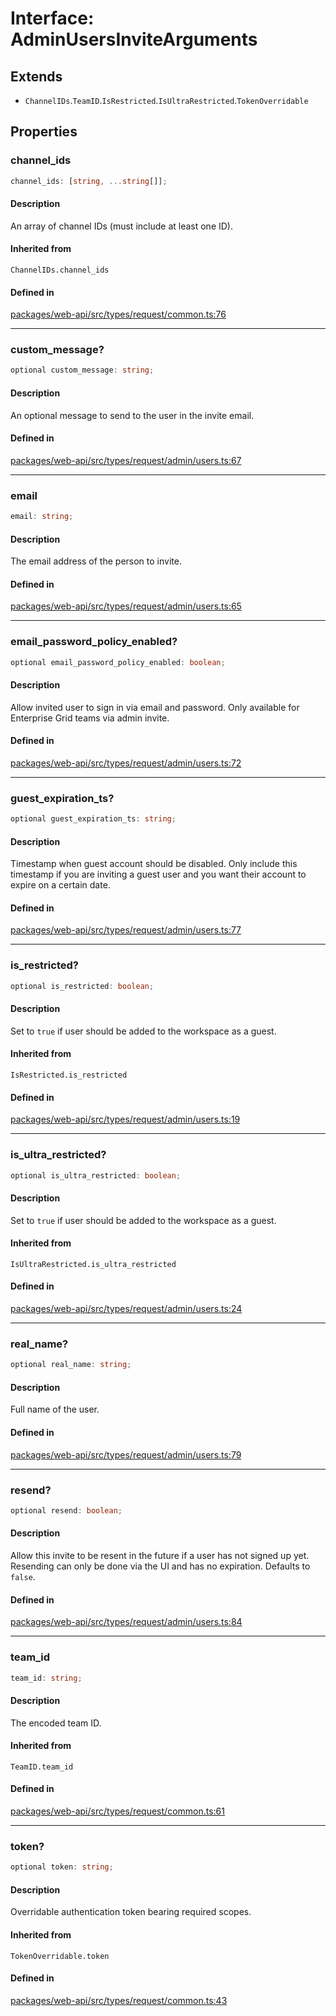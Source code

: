 # Interface: AdminUsersInviteArguments

## Extends

- `ChannelIDs`.`TeamID`.`IsRestricted`.`IsUltraRestricted`.`TokenOverridable`

## Properties

### channel\_ids

```ts
channel_ids: [string, ...string[]];
```

#### Description

An array of channel IDs (must include at least one ID).

#### Inherited from

`ChannelIDs.channel_ids`

#### Defined in

[packages/web-api/src/types/request/common.ts:76](https://github.com/slackapi/node-slack-sdk/blob/main/packages/web-api/src/types/request/common.ts#L76)

***

### custom\_message?

```ts
optional custom_message: string;
```

#### Description

An optional message to send to the user in the invite email.

#### Defined in

[packages/web-api/src/types/request/admin/users.ts:67](https://github.com/slackapi/node-slack-sdk/blob/main/packages/web-api/src/types/request/admin/users.ts#L67)

***

### email

```ts
email: string;
```

#### Description

The email address of the person to invite.

#### Defined in

[packages/web-api/src/types/request/admin/users.ts:65](https://github.com/slackapi/node-slack-sdk/blob/main/packages/web-api/src/types/request/admin/users.ts#L65)

***

### email\_password\_policy\_enabled?

```ts
optional email_password_policy_enabled: boolean;
```

#### Description

Allow invited user to sign in via email and password. Only available for Enterprise Grid teams via
admin invite.

#### Defined in

[packages/web-api/src/types/request/admin/users.ts:72](https://github.com/slackapi/node-slack-sdk/blob/main/packages/web-api/src/types/request/admin/users.ts#L72)

***

### guest\_expiration\_ts?

```ts
optional guest_expiration_ts: string;
```

#### Description

Timestamp when guest account should be disabled. Only include this timestamp if you are inviting a
guest user and you want their account to expire on a certain date.

#### Defined in

[packages/web-api/src/types/request/admin/users.ts:77](https://github.com/slackapi/node-slack-sdk/blob/main/packages/web-api/src/types/request/admin/users.ts#L77)

***

### is\_restricted?

```ts
optional is_restricted: boolean;
```

#### Description

Set to `true` if user should be added to the workspace as a guest.

#### Inherited from

`IsRestricted.is_restricted`

#### Defined in

[packages/web-api/src/types/request/admin/users.ts:19](https://github.com/slackapi/node-slack-sdk/blob/main/packages/web-api/src/types/request/admin/users.ts#L19)

***

### is\_ultra\_restricted?

```ts
optional is_ultra_restricted: boolean;
```

#### Description

Set to `true` if user should be added to the workspace as a guest.

#### Inherited from

`IsUltraRestricted.is_ultra_restricted`

#### Defined in

[packages/web-api/src/types/request/admin/users.ts:24](https://github.com/slackapi/node-slack-sdk/blob/main/packages/web-api/src/types/request/admin/users.ts#L24)

***

### real\_name?

```ts
optional real_name: string;
```

#### Description

Full name of the user.

#### Defined in

[packages/web-api/src/types/request/admin/users.ts:79](https://github.com/slackapi/node-slack-sdk/blob/main/packages/web-api/src/types/request/admin/users.ts#L79)

***

### resend?

```ts
optional resend: boolean;
```

#### Description

Allow this invite to be resent in the future if a user has not signed up yet.
Resending can only be done via the UI and has no expiration. Defaults to `false`.

#### Defined in

[packages/web-api/src/types/request/admin/users.ts:84](https://github.com/slackapi/node-slack-sdk/blob/main/packages/web-api/src/types/request/admin/users.ts#L84)

***

### team\_id

```ts
team_id: string;
```

#### Description

The encoded team ID.

#### Inherited from

`TeamID.team_id`

#### Defined in

[packages/web-api/src/types/request/common.ts:61](https://github.com/slackapi/node-slack-sdk/blob/main/packages/web-api/src/types/request/common.ts#L61)

***

### token?

```ts
optional token: string;
```

#### Description

Overridable authentication token bearing required scopes.

#### Inherited from

`TokenOverridable.token`

#### Defined in

[packages/web-api/src/types/request/common.ts:43](https://github.com/slackapi/node-slack-sdk/blob/main/packages/web-api/src/types/request/common.ts#L43)
